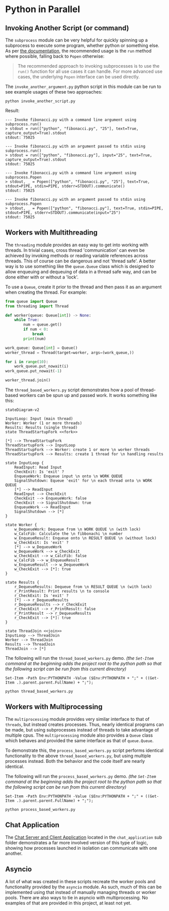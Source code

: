 # Python in Parallel

## Invoking Another Script (or command)

The `subprocess` module can be very helpful for quickly spinning up a subprocess to execute some program, whether 
python or something else.
As per [the documentation](https://docs.python.org/3/library/subprocess.html#using-the-subprocess-module), the
recommended usage is the `run` method where possible, falling back to `Popen` otherwise:

> The recommended approach to invoking subprocesses is to use the `run()` function for all use cases it can handle. 
> For more advanced use cases, the underlying `Popen` interface can be used directly.

The `invoke_another_argument.py` python script in this module can be run to see example usages of these two approaches:
```shell
python invoke_another_script.py
```
Result:
```text
--- Invoke fibonacci.py with a command line argument using subprocess.run()
> stdout = run(["python", "fibonacci.py", "25"], text=True, capture_output=True).stdout
stdout: 75025

--- Invoke fibonacci.py with an argument passed to stdin using subprocess.run()
> stdout = run(["python", "fibonacci.py"], input="25", text=True, capture_output=True).stdout
stdout: 75025

--- Invoke fibonacci.py with a command line argument using subprocess.Popen
> stdout, _ = Popen(["python", "fibonacci.py", "25"], text=True, stdout=PIPE, stdin=PIPE, stderr=STDOUT).communicate()
stdout: 75025

--- Invoke fibonacci.py with an argument passed to stdin using subprocess.Popen
> stdout, _ = Popen(["python", "fibonacci.py"], text=True, stdin=PIPE, stdout=PIPE, stderr=STDOUT).communicate(input="25")
stdout: 75025
```

## Workers with Multithreading

The `threading` module provides an easy way to get into working with threads. In trivial cases, cross thread
'communication' can even be achieved by invoking methods or reading variable references across threads. This of course
can be dangerous and not 'thread safe'. A better way is to use something like the `queue.Queue` class which is designed
to allow enqueuing and dequeuing of data in a thread safe way, and can be done either with or without a 'lock'.

To use a `Queue`, create it prior to the thread and then pass it as an argument when creating the thread. For example:
```python
from queue import Queue
from threading import Thread

def worker(queue: Queue[int]) -> None:
    while True:
        num = queue.get()
        if num < 0: 
            break
        print(num)

work_queue: Queue[int] = Queue()
worker_thread = Thread(target=worker, args=(work_queue,))

for i in range(10):
    work_queue.put_nowait(i)
work_queue.put_nowait(-1)

worker_thread.join()
```

The `thread_based_workers.py` script demonstrates how a pool of thread-based workers can be spun up and passed work. It
works something like this:

```mermaid
stateDiagram-v2

InputLoop: Input (main thread)
Worker: Worker (1 or more threads)
Results: Results (single thread)
state ThreadStartupFork <<fork>>

[*] --> ThreadStartupFork
ThreadStartupFork --> InputLoop
ThreadStartupFork --> Worker: create 1 or more \n worker threads
ThreadStartupFork --> Results: create 1 thread for \n handling results

state InputLoop {
    ReadInput: Read Input
    CheckExit: Is 'exit' ?
    EnqueueWork: Enqueue input \n onto \n WORK QUEUE
    SignalShutdown: Equeue 'exit' for \n each thread onto \n WORK QUEUE
    [*] --> ReadInput
    ReadInput --> CheckExit
    CheckExit --> EnqueueWork: false
    CheckExit --> SignalShutdown: true
    EnqueueWork --> ReadInput
    SignalShutdown --> [*]
}

state Worker {
    w_DequeueWork: Dequeue from \n WORK QUEUE \n (with lock)
    w_CalcFib: Calculate the \n fibbonachi \n number
    w_EnqueueResult: Enqueue onto \n RESULT QUEUE \n (without lock)
    w_CheckExit: Is 'exit' ?
    [*] --> w_DequeueWork
    w_DequeueWork --> w_CheckExit
    w_CheckExit --> w_CalcFib: false
    w_CalcFib --> w_EnqueueResult
    w_EnqueueResult --> w_DequeueWork
    w_CheckExit --> [*]: true
}

state Results {
    r_DequeueResults: Dequeue from \n RESULT QUEUE \n (with lock)
    r_PrintResult: Print results \n to console
    r_CheckExit: Is 'exit' ?
    [*] --> r_DequeueResults
    r_DequeueResults --> r_CheckExit
    r_CheckExit --> r_PrintResult: false
    r_PrintResult --> r_DequeueResults
    r_CheckExit --> [*]: true
}

state ThreadJoin <<join>>
InputLoop --> ThreadJoin
Worker --> ThreadJoin
Results --> ThreadJoin
ThreadJoin --> [*]
```

The following will run the `thread_based_workers.py` demo. _(the `Set-Item` command at the beginning adds the project
root to the python path so that the following script can be run from this current directory)_
```shell
Set-Item -Path Env:PYTHONPATH -Value ($Env:PYTHONPATH + ";" + ((Get-Item .).parent.parent.FullName) + ";");

python thread_based_workers.py
```

## Workers with Multiprocessing

The `multiprocessing` module provides very similar interface to that of `threads`, but instead creates processes. Thus,
nearly identical programs can be made, but using subprocesses instead of threads to take advantage of multiple cpus.
The `multiprocessing` module also provides a `Queue` class which behaves and provided the same interface as that of
`queue.Queue`. 

To demonstrate this, the `process_based_workers.py` script performs identical functionality to the above
`thread_based_workers.py`, but using multiple processes instead. Both the behavior and the code itself are nearly
identical.

The following will run the `process_based_workers.py` demo. _(the `Set-Item` command at the beginning adds the project
root to the python path so that the following script can be run from this current directory)_
```shell
Set-Item -Path Env:PYTHONPATH -Value ($Env:PYTHONPATH + ";" + ((Get-Item .).parent.parent.FullName) + ";");

python process_based_workers.py
```


## Chat Application

The [Chat Server and Client Application](chat_application) located in the `chat_application` sub folder demonstrates a
far more involved version of this type of logic, showing how processes launched in isolation can communicate with one
another.


## Asyncio

A lot of what was created in these scripts recreate the worker pools and functionality provided by the `asyncio`
module. As such, much of this can be implemented using that instead of manually managing threads or worker pools. There
are also ways to tie in asyncio with multiprocessing. No examples of that are provided in this project, at least not 
yet.